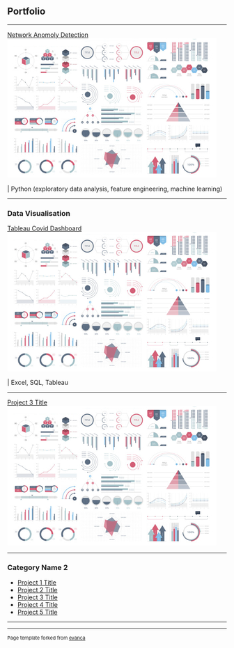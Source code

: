 ## Portfolio

---
[Network Anomoly Detection](/pdf/sample_presentation.pdf)
<img src="images/dummy_thumbnail.jpg?raw=true"/>

| Python (exploratory data analysis, feature engineering, machine learning)

---

### Data Visualisation

[Tableau Covid Dashboard](/covid_dashboard_tableau) 
<img src="images/dummy_thumbnail.jpg?raw=true"/>

| Excel, SQL, Tableau 

---
[Project 3 Title](http://example.com/)
<img src="images/dummy_thumbnail.jpg?raw=true"/>

---

### Category Name 2

- [Project 1 Title](http://example.com/)
- [Project 2 Title](http://example.com/)
- [Project 3 Title](http://example.com/)
- [Project 4 Title](http://example.com/)
- [Project 5 Title](http://example.com/)

---




---
<p style="font-size:11px">Page template forked from <a href="https://github.com/evanca/quick-portfolio">evanca</a></p>
<!-- Remove above link if you don't want to attibute -->
